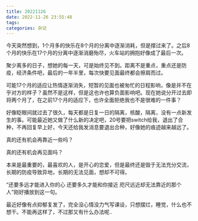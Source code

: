 ```yaml
---
title: 20221126
date: 2022-11-26 23:55:48
tags:
categories: 杂记
---
```

今天突然想到，1个月多的快乐在8个月的分离中逐渐消耗，但是撑过来了。之后8个月的快乐在17个月的分离中逐渐消磨殆尽，火车站的拥抱好像成了最后一次。

聚少离多的日子，想她的每一天，可是始终见不到。距离不是重点，重点还是防疫，经济条件吧，最后的一年半里，每次快要见面最终都会擦肩而过。

可能17个月的适应让热情逐渐消失，短暂的见面也被匆忙的日程影响，像是并不在乎对方的样子？虽然不是这样，但是这也许也算负面影响吧。现在她说分开过去即将两个月了，在之前17个月的适应下，也许全面拒绝我也不是很难的一件事？

好像眨眼间就过去了很久，每天都是日复一日的隔离，核酸，隔离，没有一点新发生的事。可能最近她又做了什么新的决定吧，20号要把switch给我，退出了合种，不再回复早上好，今天还给我发消息要退出合种，好像她的痕迹越来越远了。

真的还有机会再靠近一些吗？

真的还有机会再见面吗？

本来是最重要的，最喜欢的人，是开心的恋爱，但是最终还是毁于无法充分交流，长期的防疫导致异地，长期的无法见面，想却不可得。

“还要多远才能进入你的心 还要多久才能和你接近 咫尺远近却无法靠近的那个人”刚好播放到这一句。

最近好像有点抑郁复发了，完全没心情没力气写课设，只想摆烂，睡觉，什么也不想干。不能再这样了，不过那又有什么办法呢..